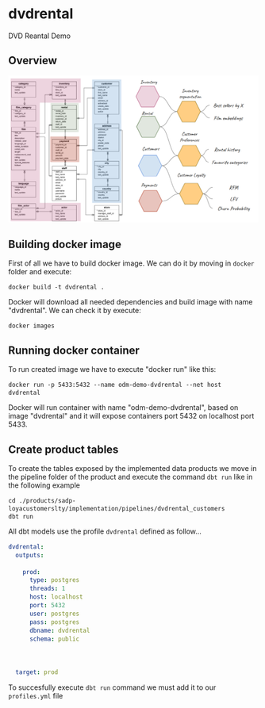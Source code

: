 # dvdrental
DVD Reantal Demo

## Overview

![DVD Reantal Demo Architecture](docs/dvdrental_architecture.png)

## Building docker image
First of all we have to build docker image. We can do it by moving in `docker` folder and execute:
```docker
docker build -t dvdrental .
```
Docker will download all needed dependencies and build image with name "dvdrental". We can check it by execute:
```docker
docker images
```

## Running docker container
To run created image we have to execute "docker run" like this:
```docker
docker run -p 5433:5432 --name odm-demo-dvdrental --net host  dvdrental
```
Docker will run container with name "odm-demo-dvdrental", based on image "dvdrental" and it will expose containers port 5432 on localhost port 5433.

## Create product tables
To create the tables exposed by the implemented data products we move in the pipeline folder of the product and execute the command `dbt run` like in the following example

```docker
cd ./products/sadp-loyacustomerslty/implementation/pipelines/dvdrental_customers
dbt run
```

All dbt models use the profile `dvdrental` defined as follow...

```yaml
dvdrental:
  outputs:

    prod:
      type: postgres
      threads: 1
      host: localhost
      port: 5432
      user: postgres
      pass: postgres
      dbname: dvdrental
      schema: public

    

  target: prod
```

To succesfully execute `dbt run` command we must add it to our `profiles.yml` file

